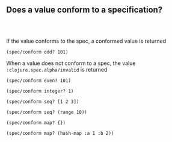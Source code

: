 ## Does a value conform to a specification?

<!-- Klipse reagent include to generate SVG graphics - hidden as not relevant at this point -->
<pre class="hidden">
  <code class="lang-eval-clojure" data-preamble="(require '[clojure.spec.alpha :as spec])">
  </code>
</pre>


If the value conforms to the spec, a conformed value is returned
```eval-clojure
(spec/conform odd? 101)
```
<!-- => 101 -->


When a value does not conform to a spec, the value `:clojure.spec.alpha/invalid` is returned

```eval-clojure
(spec/conform even? 101)
```
 <!-- => :clojure.spec.alpha/invalid -->


```eval-clojure
(spec/conform integer? 1)
```
 <!-- => 1 -->


```eval-clojure
(spec/conform seq? [1 2 3])
```
 <!-- => :clojure.spec.alpha/invalid -->


```eval-clojure
(spec/conform seq? (range 10))
```
 <!-- => (0 1 2 3 4 5 6 7 8 9) -->


```eval-clojure
(spec/conform map? {})
```
 <!-- => {} -->


```eval-clojure
(spec/conform map? (hash-map :a 1 :b 2))
```
 <!-- => {:b 2, :a 1} -->
